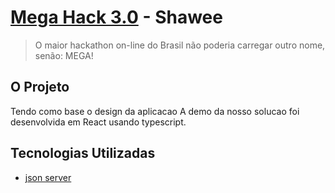 # [Mega Hack 3.0](https://www.megahack.com.br/) - Shawee

> O maior hackathon on-line do Brasil não poderia carregar outro nome, senão: MEGA!

## O Projeto

Tendo como base o design da aplicacao A demo da nosso solucao foi desenvolvida em React usando typescript.

## Tecnologias Utilizadas

- [json server](http://zetcode.com/javascript/jsonserver/)
